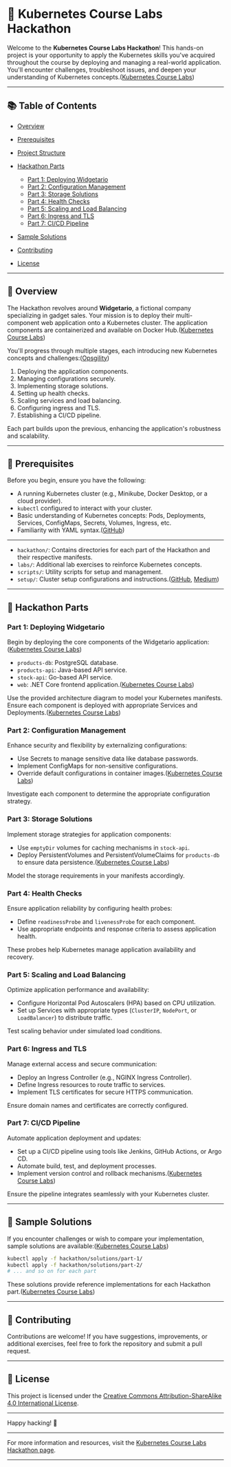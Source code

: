 # 🚀 Kubernetes Course Labs Hackathon

Welcome to the **Kubernetes Course Labs Hackathon**! This hands-on project is your opportunity to apply the Kubernetes skills you've acquired throughout the course by deploying and managing a real-world application. You'll encounter challenges, troubleshoot issues, and deepen your understanding of Kubernetes concepts.([Kubernetes Course Labs][1])

---

## 📚 Table of Contents

* [Overview](#overview)
* [Prerequisites](#prerequisites)
* [Project Structure](#project-structure)
* [Hackathon Parts](#hackathon-parts)

  * [Part 1: Deploying Widgetario](#part-1-deploying-widgetario)
  * [Part 2: Configuration Management](#part-2-configuration-management)
  * [Part 3: Storage Solutions](#part-3-storage-solutions)
  * [Part 4: Health Checks](#part-4-health-checks)
  * [Part 5: Scaling and Load Balancing](#part-5-scaling-and-load-balancing)
  * [Part 6: Ingress and TLS](#part-6-ingress-and-tls)
  * [Part 7: CI/CD Pipeline](#part-7-cicd-pipeline)
* [Sample Solutions](#sample-solutions)
* [Contributing](#contributing)
* [License](#license)

---

## 📝 Overview

The Hackathon revolves around **Widgetario**, a fictional company specializing in gadget sales. Your mission is to deploy their multi-component web application onto a Kubernetes cluster. The application components are containerized and available on Docker Hub.([Kubernetes Course Labs][1])

You'll progress through multiple stages, each introducing new Kubernetes concepts and challenges:([Opsgility][2])

1. Deploying the application components.
2. Managing configurations securely.
3. Implementing storage solutions.
4. Setting up health checks.
5. Scaling services and load balancing.
6. Configuring ingress and TLS.
7. Establishing a CI/CD pipeline.

Each part builds upon the previous, enhancing the application's robustness and scalability.

---

## 🔧 Prerequisites

Before you begin, ensure you have the following:

* A running Kubernetes cluster (e.g., Minikube, Docker Desktop, or a cloud provider).
* `kubectl` configured to interact with your cluster.
* Basic understanding of Kubernetes concepts: Pods, Deployments, Services, ConfigMaps, Secrets, Volumes, Ingress, etc.
* Familiarity with YAML syntax.([GitHub][3])

---

* `hackathon/`: Contains directories for each part of the Hackathon and their respective manifests.
* `labs/`: Additional lab exercises to reinforce Kubernetes concepts.
* `scripts/`: Utility scripts for setup and management.
* `setup/`: Cluster setup configurations and instructions.([GitHub][4], [Medium][5])

---

## 🧩 Hackathon Parts

### Part 1: Deploying Widgetario

Begin by deploying the core components of the Widgetario application:([Kubernetes Course Labs][1])

* `products-db`: PostgreSQL database.
* `products-api`: Java-based API service.
* `stock-api`: Go-based API service.
* `web`: .NET Core frontend application.([Kubernetes Course Labs][1])

Use the provided architecture diagram to model your Kubernetes manifests. Ensure each component is deployed with appropriate Services and Deployments.([Kubernetes Course Labs][1])

### Part 2: Configuration Management

Enhance security and flexibility by externalizing configurations:

* Use Secrets to manage sensitive data like database passwords.
* Implement ConfigMaps for non-sensitive configurations.
* Override default configurations in container images.([Kubernetes Course Labs][1])

Investigate each component to determine the appropriate configuration strategy.

### Part 3: Storage Solutions

Implement storage strategies for application components:

* Use `emptyDir` volumes for caching mechanisms in `stock-api`.
* Deploy PersistentVolumes and PersistentVolumeClaims for `products-db` to ensure data persistence.([Kubernetes Course Labs][1])

Model the storage requirements in your manifests accordingly.

### Part 4: Health Checks

Ensure application reliability by configuring health probes:

* Define `readinessProbe` and `livenessProbe` for each component.
* Use appropriate endpoints and response criteria to assess application health.

These probes help Kubernetes manage application availability and recovery.

### Part 5: Scaling and Load Balancing

Optimize application performance and availability:

* Configure Horizontal Pod Autoscalers (HPA) based on CPU utilization.
* Set up Services with appropriate types (`ClusterIP`, `NodePort`, or `LoadBalancer`) to distribute traffic.

Test scaling behavior under simulated load conditions.

### Part 6: Ingress and TLS

Manage external access and secure communication:

* Deploy an Ingress Controller (e.g., NGINX Ingress Controller).
* Define Ingress resources to route traffic to services.
* Implement TLS certificates for secure HTTPS communication.

Ensure domain names and certificates are correctly configured.

### Part 7: CI/CD Pipeline

Automate application deployment and updates:

* Set up a CI/CD pipeline using tools like Jenkins, GitHub Actions, or Argo CD.
* Automate build, test, and deployment processes.
* Implement version control and rollback mechanisms.([Kubernetes Course Labs][6])

Ensure the pipeline integrates seamlessly with your Kubernetes cluster.

---

## 🧪 Sample Solutions

If you encounter challenges or wish to compare your implementation, sample solutions are available:([Kubernetes Course Labs][1])

```bash
kubectl apply -f hackathon/solutions/part-1/
kubectl apply -f hackathon/solutions/part-2/
# ... and so on for each part
```



These solutions provide reference implementations for each Hackathon part.([Kubernetes Course Labs][7])

---

## 🤝 Contributing

Contributions are welcome! If you have suggestions, improvements, or additional exercises, feel free to fork the repository and submit a pull request.

---

## 📄 License

This project is licensed under the [Creative Commons Attribution-ShareAlike 4.0 International License](https://creativecommons.org/licenses/by-sa/4.0/).

---

Happy hacking! 🚀

---

For more information and resources, visit the [Kubernetes Course Labs Hackathon page](https://kubernetes.courselabs.co/hackathon/).

---

[1]: https://kubernetes.courselabs.co/hackathon/?utm_source=chatgpt.com "Hackathon! | Kubernetes Course Labs"
[2]: https://opsgility.com/advanced-kubernetes-microsoft-cloud-hack?utm_source=chatgpt.com "Advanced Kubernetes Hackathon​ | Azure Training - Opsgility"
[3]: https://github.com/piouson/kubernetes-bootcamp?utm_source=chatgpt.com "Kubernetes Bootcamp (CKAD) - GitHub"
[4]: https://github.com/courselabs/kubernetes?utm_source=chatgpt.com "Labs and exercises to help you learn Kubernetes. - GitHub"
[5]: https://medium.com/%40ramu.allam100/write-up-hacking-securing-kubernetes-cluster-the-offensive-labs-564a723e7f5e?utm_source=chatgpt.com "Review: “Hacking & Securing Kubernetes Clusters” course by The ..."
[6]: https://kubernetes.courselabs.co/?utm_source=chatgpt.com "Kubernetes Course Labs | Labs and exercises to help you learn ..."
[7]: https://kubernetes.courselabs.co/hackathon/solution-part-7/?utm_source=chatgpt.com "Hackathon Part 7 Solution | Kubernetes Course Labs"
